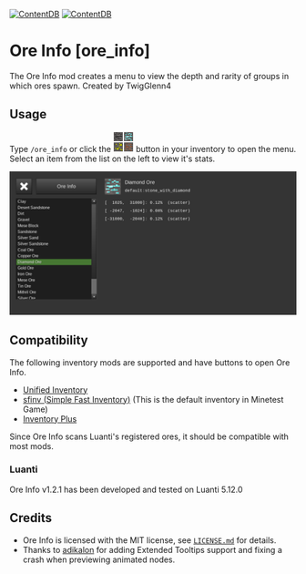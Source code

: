 [![ContentDB](https://content.luanti.org/packages/TwigGlenn4/ore_info/shields/title/)](https://content.luanti.org/packages/TwigGlenn4/ore_info/)
[![ContentDB](https://content.luanti.org/packages/TwigGlenn4/ore_info/shields/downloads/)](https://content.luanti.org/packages/TwigGlenn4/ore_info/)

# Ore Info [ore_info]

The Ore Info mod creates a menu to view the depth and rarity of groups in which ores spawn.
Created by TwigGlenn4 

## Usage
Type `/ore_info` or click the ![Ore Info](textures/ore_info_button.png) button in your inventory to open the menu.
Select an item from the list on the left to view it's stats.

![Diamond Ore Stats](screenshot.png)

## Compatibility
The following inventory mods are supported and have buttons to open Ore Info.
* [Unified Inventory](https://content.luanti.org/packages/RealBadAngel/unified_inventory/)
* [sfinv (Simple Fast Inventory)](https://content.luanti.org/packages/rubenwardy/sfinv/) (This is the default inventory in Minetest Game)
* [Inventory Plus](https://content.luanti.org/packages/TenPlus1/inventory_plus/)

Since Ore Info scans Luanti's registered ores, it should be compatible with most mods.

### Luanti
Ore Info v1.2.1 has been developed and tested on Luanti 5.12.0

## Credits

* Ore Info is licensed with the MIT license, see [`LICENSE.md`](LICENSE.md) for details.
* Thanks to [adikalon](https://github.com/adikalon) for adding Extended Tooltips support and fixing a crash when previewing animated nodes.
